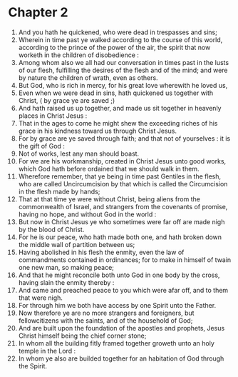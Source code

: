 # Chapter 2

1. And you hath he quickened, who were dead in trespasses and sins;
2. Wherein in time past ye walked according to the course of this world, according to the prince of the power of the air, the spirit that now worketh in the children of disobedience :
3. Among whom also we all had our conversation in times past in the lusts of our flesh, fulfilling the desires of the flesh and of the mind; and were by nature the children of wrath, even as others.
4. But God, who is rich in mercy, for his great love wherewith he loved us,
5. Even when we were dead in sins, hath quickened us together with Christ, ( by grace ye are saved ;)
6. And hath raised us up together, and made us sit together in heavenly places in Christ Jesus :
7. That in the ages to come he might shew the exceeding riches of his grace in his kindness toward us through Christ Jesus.
8. For by grace are ye saved through faith; and that not of yourselves : it is the gift of God :
9. Not of works, lest any man should boast.
10. For we are his workmanship, created in Christ Jesus unto good works, which God hath before ordained that we should walk in them.
11. Wherefore remember, that ye being in time past Gentiles in the flesh, who are called Uncircumcision by that which is called the Circumcision in the flesh made by hands;
12. That at that time ye were without Christ, being aliens from the commonwealth of Israel, and strangers from the covenants of promise, having no hope, and without God in the world :
13. But now in Christ Jesus ye who sometimes were far off are made nigh by the blood of Christ.
14. For he is our peace, who hath made both one, and hath broken down the middle wall of partition between us;
15. Having abolished in his flesh the enmity, even the law of commandments contained in ordinances; for to make in himself of twain one new man, so making peace;
16. And that he might reconcile both unto God in one body by the cross, having slain the enmity thereby :
17. And came and preached peace to you which were afar off, and to them that were nigh.
18. For through him we both have access by one Spirit unto the Father.
19. Now therefore ye are no more strangers and foreigners, but fellowcitizens with the saints, and of the household of God;
20. And are built upon the foundation of the apostles and prophets, Jesus Christ himself being the chief corner stone;
21. In whom all the building fitly framed together groweth unto an holy temple in the Lord :
22. In whom ye also are builded together for an habitation of God through the Spirit.

